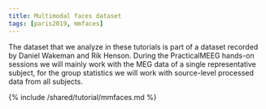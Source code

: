 ```yaml
---
title: Multimodal faces dataset
tags: [paris2019, mmfaces]
---
```


The dataset that we analyze in these tutorials is part of a dataset recorded by Daniel Wakeman and Rik Henson. During the PracticalMEEG hands-on sessions we will mainly work with the MEG data of a single representative subject, for the group statistics we will work with source-level processed data from all subjects.

{% include /shared/tutorial/mmfaces.md %}
